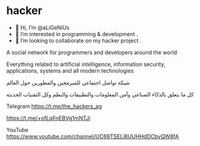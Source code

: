 # hacker

- 👋 Hi, I’m @aLiGeNiUs
- 👀 I’m interested in programming & development .
- 💞️ I’m looking to collaborate on my hacker project .


A social network for programmers and developers around the world

Everything related to artificial intelligence,
information security, applications, systems and all modern technologies

شبكة تواصل اجتماعي للمبرمجين والمطورين حول العالم 

كل ما يتعلق بالذكاء الصناعي وأمن المعلومات والتطبيقات والنظم وكل التقنيات الحديثة 


Telegram
https://t.me/the_hackers_ag

https://t.me/+ofLqFnEBVg1mNTJi

YouTube
https://www.youtube.com/channel/UC69TSELj8UUHHdDCbyQW8fA
